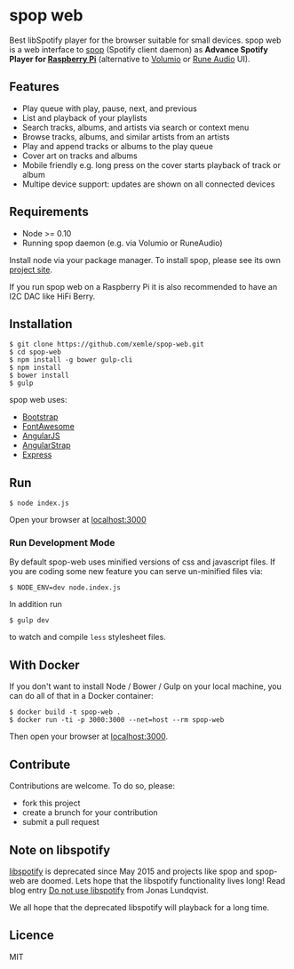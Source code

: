 # spop web

Best libSpotify player for the browser suitable for small devices. spop web is
a web interface to [spop](https://github.com/Schnouki/spop) (Spotify client
daemon) as **Advance Spotify Player for [Raspberry
Pi](https://www.raspberrypi.org)** (alternative to
[Volumio](https://volumio.org) or [Rune Audio](http://www.runeaudio.com) UI).

## Features

* Play queue with play, pause, next, and previous
* List and playback of your playlists
* Search tracks, albums, and artists via search or context menu
* Browse tracks, albums, and similar artists from an artists
* Play and append tracks or albums to the play queue
* Cover art on tracks and albums
* Mobile friendly e.g. long press on the cover starts playback of track or album
* Multipe device support: updates are shown on all connected devices

## Requirements

* Node >= 0.10
* Running spop daemon (e.g. via Volumio or RuneAudio)

Install node via your package manager. To install spop, please see its own
[project site](https://github.com/Schnouki/spop).

If you run spop web on a Raspberry Pi it is also recommended to have an I2C DAC
like HiFi Berry.

## Installation

    $ git clone https://github.com/xemle/spop-web.git
    $ cd spop-web
    $ npm install -g bower gulp-cli
    $ npm install
    $ bower install
    $ gulp

spop web uses:

* [Bootstrap](http://getbootstrap.com)
* [FontAwesome](http://fontawesome.io)
* [AngularJS](http://angularjs.org)
* [AngularStrap](http://mgcrea.github.io/angular-strap)
* [Express](http://expressjs.com)

## Run

    $ node index.js

Open your browser at [localhost:3000](http://localhost:3000)

### Run Development Mode

By default spop-web uses minified versions of css and javascript files. If you
are coding some new feature you can serve un-minified files via:

    $ NODE_ENV=dev node.index.js

In addition run

    $ gulp dev

to watch and compile `less` stylesheet files.

## With Docker

If you don't want to install Node / Bower / Gulp on your local machine, you can
do all of that in a Docker container:

    $ docker build -t spop-web .
    $ docker run -ti -p 3000:3000 --net=host --rm spop-web

Then open your browser at [localhost:3000](http://localhost:3000).

## Contribute

Contributions are welcome. To do so, please:

* fork this project
* create a brunch for your contribution
* submit a pull request

## Note on libspotify

[libspotify](https://developer.spotify.com/technologies/libspotify) is
deprecated since May 2015 and projects like spop and spop-web are doomed. Lets
hope that the libspotify functionality lives long! Read blog entry [Do not use
libspotify](https://jonaslundqvist.net/2015/05/06/do-not-use-libspotify/) from
Jonas Lundqvist.

We all hope that the deprecated libspotify will playback for a long time.

## Licence

MIT

